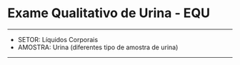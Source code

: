 # Exame Qualitativo de Urina - EQU
---
- SETOR: Líquidos Corporais
- AMOSTRA: Urina (diferentes tipo de amostra de urina)
---
